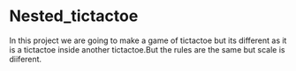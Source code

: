 # Nested_tictactoe
In this project we are going to make a game of tictactoe but its different as it is a tictactoe inside another tictactoe.But the rules are the same but scale is diiferent.
